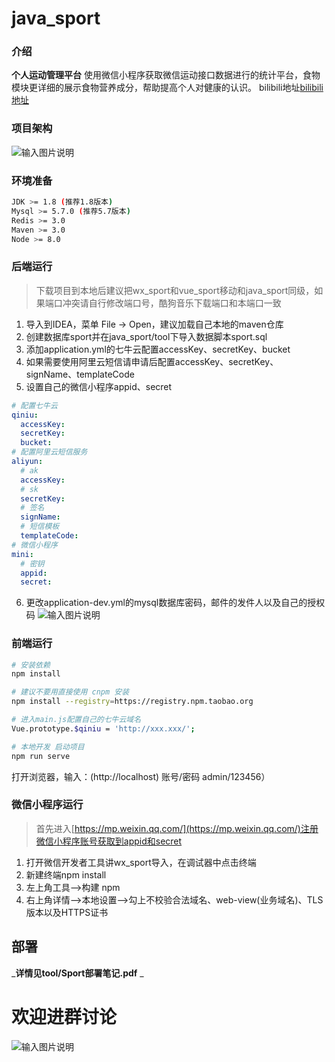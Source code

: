 # java_sport

### 介绍
**个人运动管理平台**
使用微信小程序获取微信运动接口数据进行的统计平台，食物模块更详细的展示食物营养成分，帮助提高个人对健康的认识。
bilibili地址[bilibili地址](https://www.bilibili.com/video/BV1Mq4y1W747?p=4)

### 项目架构
![输入图片说明](https://images.gitee.com/uploads/images/2022/0303/233742_bb06844c_8886246.png "屏幕截图.png")

### 环境准备
```bash
JDK >= 1.8 (推荐1.8版本)
Mysql >= 5.7.0 (推荐5.7版本)
Redis >= 3.0
Maven >= 3.0
Node >= 8.0
```
### 后端运行
> 下载项目到本地后建议把wx_sport和vue_sport移动和java_sport同级，如果端口冲突请自行修改端口号，酷狗音乐下载端口和本端口一致

1. 导入到IDEA，菜单 File -> Open，建议加载自己本地的maven仓库
2. 创建数据库sport并在java_sport/tool下导入数据脚本sport.sql
3. 添加application.yml的七牛云配置accessKey、secretKey、bucket
4. 如果需要使用阿里云短信请申请后配置accessKey、secretKey、signName、templateCode
5. 设置自己的微信小程序appid、secret
```yml
# 配置七牛云
qiniu:
  accessKey:
  secretKey:
  bucket:
# 配置阿里云短信服务
aliyun:
  # ak
  accessKey:
  # sk
  secretKey:
  # 签名
  signName:
  # 短信模板
  templateCode:
# 微信小程序
mini:
  # 密钥
  appid:
  secret:
```
6. 更改application-dev.yml的mysql数据库密码，邮件的发件人以及自己的授权码
![输入图片说明](https://images.gitee.com/uploads/images/2022/0304/000922_f12235f4_8886246.png "屏幕截图.png")
### 前端运行
```bash
# 安装依赖
npm install

# 建议不要用直接使用 cnpm 安装
npm install --registry=https://registry.npm.taobao.org

# 进入main.js配置自己的七牛云域名
Vue.prototype.$qiniu = 'http://xxx.xxx/';

# 本地开发 启动项目
npm run serve
```
打开浏览器，输入：(http://localhost) 账号/密码 admin/123456）

### 微信小程序运行
> 首先进入[https://mp.weixin.qq.com/](https://mp.weixin.qq.com/)注册微信小程序账号获取到appid和secret

1. 打开微信开发者工具讲wx_sport导入，在调试器中点击终端
2. 新建终端npm install
3. 左上角工具-->构建 npm
4. 右上角详情-->本地设置-->勾上不校验合法域名、web-view(业务域名)、TLS版本以及HTTPS证书

## 部署
  _**详情见tool/Sport部署笔记.pdf** _ 

# 欢迎进群讨论
![输入图片说明](https://images.gitee.com/uploads/images/2022/0304/001854_a5b707a4_8886246.png "屏幕截图.png")